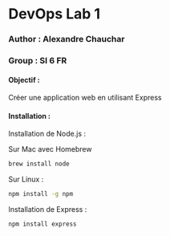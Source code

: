 # DevOps Lab 1

### Author : Alexandre Chauchar
### Group : SI 6 FR

#### Objectif : 

Créer une application web en utilisant Express

#### Installation : 

Installation de Node.js :

Sur Mac avec Homebrew 

```bash
brew install node
```

Sur Linux : 

```bash
npm install -g npm
```

Installation de Express :

```bash
npm install express
```

